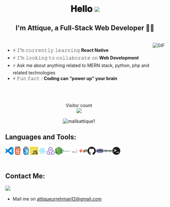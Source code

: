 <h1 align="center">
<!--   <a target="_blank">
    <img src="https://github.com/JayantGoel001/JayantGoel001/blob/master/GIF/Earth.gif" width="24px" style="max-width:100%;">
  </a> -->
  𝐇𝐞𝐥𝐥𝐨
  <a target="_blank">
    <img src="https://github.com/JayantGoel001/JayantGoel001/blob/master/GIF/Hi.gif" width="40px" />
  </a>
</h1>
<!-- //change here  -->
<h2 align="center">I'm Attique, a Full-Stack Web Developer 👨‍💻 </h2>  
  <br/>


<a target="_blank">
  <img align="right" height="250" width="auto" margin-top = "-10px" alt="GIF" src="https://raw.githubusercontent.com/Adam-pw/Adam-pw/main/animation_500_kxa883sd.gif"">
</a>

- ⚡  𝙸’𝚖 𝚌𝚞𝚛𝚛𝚎𝚗𝚝𝚕𝚢 𝚕𝚎𝚊𝚛𝚗𝚒𝚗𝚐 **React Native**
- ⚡ 𝙸’𝚖 𝚕𝚘𝚘𝚔𝚒𝚗𝚐 𝚝𝚘 𝚌𝚘𝚕𝚕𝚊𝚋𝚘𝚛𝚊𝚝𝚎 𝚘𝚗 **Web Development**
- ⚡  Ask me about anything related to MERN stack, python, php and related technologies
- ⚡ 𝙵𝚞𝚗 𝚏𝚊𝚌𝚝 : **Coding can “power up” your brain**

<br/>
<br>    

<p align="center"> 
  Visitor count<br>
  <img src="https://profile-counter.glitch.me/malikattique1/count.svg" />
</p>

<p align="center">
<!--   <img src="https://gpvc.arturio.dev/malikattique1" alt="𝚙𝚛𝚘𝚏𝚒𝚕𝚎 𝚟𝚒𝚎𝚠𝚜"> -->
<!--   <img alt = "profile views" src="https://komarev.com/ghpvc/?username=malikattique1&style=flat&color=brightgreen">  -->
<!--   <img src="https://img.shields.io/github/stars/malikattique1?label=Stars" alt="𝚃𝚘𝚝𝚊𝚕 𝚂𝚝𝚊𝚛𝚜"> -->
 <img src="https://img.shields.io/twitter/follow/malikattique1?logo=twitterstyle=flat&color=brightgreen" alt="malikattique1" />
</p>



## Languages and Tools:

<img align="left" alt="Visual Studio Code" width="26px" src="https://raw.githubusercontent.com/github/explore/80688e429a7d4ef2fca1e82350fe8e3517d3494d/topics/visual-studio-code/visual-studio-code.png" />
<img align="left" alt="HTML5" width="26px" src="https://raw.githubusercontent.com/github/explore/80688e429a7d4ef2fca1e82350fe8e3517d3494d/topics/html/html.png" />
<img align="left" alt="CSS3" width="26px" src="https://raw.githubusercontent.com/github/explore/80688e429a7d4ef2fca1e82350fe8e3517d3494d/topics/css/css.png" />
<img align="left" alt="JavaScript" width="26px" src="https://raw.githubusercontent.com/github/explore/80688e429a7d4ef2fca1e82350fe8e3517d3494d/topics/javascript/javascript.png" />

<img align="left" alt="React" width="26px" src="https://raw.githubusercontent.com/github/explore/80688e429a7d4ef2fca1e82350fe8e3517d3494d/topics/react/react.png" />
<img align="left" alt="Redux" width="26px" src="https://raw.githubusercontent.com/github/explore/80688e429a7d4ef2fca1e82350fe8e3517d3494d/topics/redux/redux.png" />
<img align="left" alt="Node.js" width="26px" src="https://raw.githubusercontent.com/github/explore/80688e429a7d4ef2fca1e82350fe8e3517d3494d/topics/nodejs/nodejs.png" />

<img align="left" alt="MongoDB" width="26px" src="https://raw.githubusercontent.com/github/explore/80688e429a7d4ef2fca1e82350fe8e3517d3494d/topics/mongodb/mongodb.png" />
<img align="left" alt="MongoDB" width="26px" src="https://raw.githubusercontent.com/github/explore/80688e429a7d4ef2fca1e82350fe8e3517d3494d/topics/mysql/mysql.png" />

<img align="left" alt="Git" width="26px" src="https://raw.githubusercontent.com/github/explore/80688e429a7d4ef2fca1e82350fe8e3517d3494d/topics/git/git.png" />
<img align="left" alt="GitHub" width="26px" src="https://raw.githubusercontent.com/github/explore/78df643247d429f6cc873026c0622819ad797942/topics/github/github.png" />
<img align="left" alt="Terminal" width="26px" src="https://raw.githubusercontent.com/github/explore/80688e429a7d4ef2fca1e82350fe8e3517d3494d/topics/php/php.png" />
<img align="left" alt="Terminal" width="26px" src="https://raw.githubusercontent.com/github/explore/80688e429a7d4ef2fca1e82350fe8e3517d3494d/topics/django/django.png" />
<img align="left" alt="Terminal" width="26px" src="https://raw.githubusercontent.com/github/explore/80688e429a7d4ef2fca1e82350fe8e3517d3494d/topics/terminal/terminal.png" />


<br />
<!--  <p align="center" >
  <img  src="https://user-images.githubusercontent.com/82999542/132934744-131c1891-4a4f-4e88-a64a-36720ad7470b.png">
  </p> -->

<br/>




<br/>

## Contact Me:

<p align="left">

<a href = "https://www.linkedin.com/in/attiqueurrehman12/"><img src="https://img.icons8.com/fluent/48/000000/linkedin.png"/></a>
  
- Mail me on attiqueurrehman12@gmail.com 

</p>
